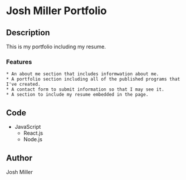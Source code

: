 # Josh Miller Portfolio

## Description
  This is my portfolio including my resume.
  ### Features
    * An about me section that includes informwation about me.
    * A portfolio section including all of the published programs that I've created.
    * A contact form to submit information so that I may see it.
    * A section to include my resume embedded in the page.
## Code
  * JavaScript
    * React.js
    * Node.js
## Author
 Josh Miller
